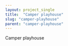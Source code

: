 ```yaml
---
layout: project_single
title:  "Camper playhouse"
slug: "camper-playhouse"
parent: "camper-playhouse"
---
```

Camper playhouse